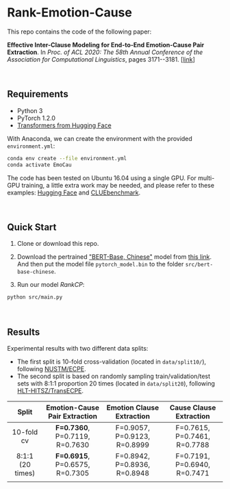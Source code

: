 # Rank-Emotion-Cause

This repo contains the code of the following paper:

**Effective Inter-Clause Modeling for End-to-End Emotion-Cause Pair Extraction**. In *Proc. of ACL 2020: The 58th Annual Conference of the Association for Computational Linguistics*, pages 3171--3181. [[link](https://www.aclweb.org/anthology/2020.acl-main.289/)] 

<br>

## Requirements

- Python 3
- PyTorch 1.2.0
- [Transformers from Hugging Face](https://github.com/huggingface/transformers)

With Anaconda, we can create the environment with the provided `environment.yml`:

```bash
conda env create --file environment.yml 
conda activate EmoCau
```

The code has been tested on Ubuntu 16.04 using a single GPU. For multi-GPU training, a little extra work may be needed, and please refer to these examples: [Hugging Face](https://github.com/huggingface/transformers/blob/master/src/transformers/trainer.py) and [CLUEbenchmark](https://github.com/CLUEbenchmark/CLUE/tree/master/baselines/models_pytorch). 

<br>

## Quick Start

1. Clone or download this repo.

2. Download the pertrained ["BERT-Base, Chinese"](https://github.com/google-research/bert) model from [this link](https://s3.amazonaws.com/models.huggingface.co/bert/bert-base-chinese.tar.gz). And then put the model file `pytorch_model.bin` to the folder `src/bert-base-chinese`.  

3. Run our model *RankCP*:

```bash
python src/main.py
```

<br>


## Results

Experimental results with two different data splits: 

- The first split is 10-fold cross-validation (located in `data/split10/`), following [NUSTM/ECPE](https://github.com/NUSTM/ECPE). 
- The second split is based on randomly sampling train/validation/test sets with 8:1:1 proportion 20 times (located in `data/split20`), following [HLT-HITSZ/TransECPE](https://github.com/HLT-HITSZ/TransECPE). 

|      Split       |    Emotion-Cause Pair Extraction     |  Emotion Clause Extraction   |   Cause Clause Extraction    |
| :--------------: | :----------------------------------: | :--------------------------: | :--------------------------: |
|    10-fold cv    |   **F=0.7360**, P=0.7119, R=0.7630   | F=0.9057, P=0.9123, R=0.8999 | F=0.7615, P=0.7461, R=0.7788 |
| 8:1:1 (20 times) | **F=0.6915**, P=0.6575, R=0.7305 | F=0.8942, P=0.8936, R=0.8948 | F=0.7191, P=0.6940, R=0.7471 |
|                  |                                      |                              |                              |
